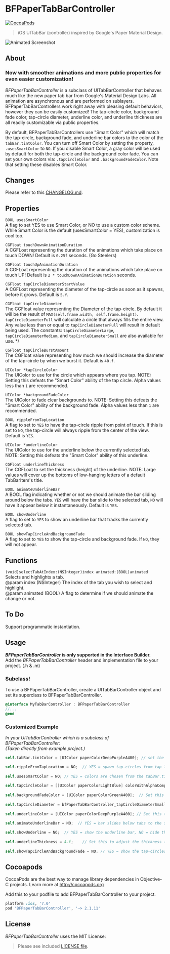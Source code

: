 BFPaperTabBarController
=======================
[![CocoaPods](https://img.shields.io/cocoapods/v/BFPaperTabBarController.svg?style=flat)](https://github.com/bfeher/BFPaperTabBarController)

> iOS UITabBar (controller) inspired by Google's Paper Material Design.


![Animated Screenshot](https://raw.githubusercontent.com/bfeher/BFPaperTabBarController/master/BFPaperTabBarControllerDemo.gif "Animated Screenshot")


About
---------
### Now with smoother animations and more public properties for even easier customization!

_BFPaperTabBarController_ is a subclass of UITabBarController that behaves much like the new paper tab bar from Google's Material Design Labs.
All animation are asynchronous and are performed on sublayers.
BFPaperTabBarControllers work right away with pleasing default behaviors, however they can be easily customized! The tap-circle color, background fade color, tap-circle diameter, underline color, and underline thickness are all readily customizable via public properties.

By default, BFPaperTabBarControllers use "Smart Color" which will match the tap-circle, background fade, and underline bar colors to the color of the `tabBar.tintColor`.
You can turn off Smart Color by setting the property, `.usesSmartColor` to `NO`. If you disable Smart Color, a gray color will be used by default for both the tap-circle and the background color fade.
You can set your own colors via: `.tapCircleColor` and `.backgroundFadeColor`. Note that setting these disables Smart Color.

Changes
---------
Please refer to this [CHANGELOG.md](https://github.com/bfeher/BFPaperTabBarController/blob/master/CHANGELOG.md).

## Properties
`BOOL usesSmartColor` <br />
A flag to set YES to use Smart Color, or NO to use a custom color scheme. While Smart Color is the default (usesSmartColor = YES), customization is cool too.

`CGFloat touchDownAnimationDuration` <br />
A CGFLoat representing the duration of the animations which take place on touch DOWN! Default is `0.25f` seconds. (Go Steelers)

`CGFloat touchUpAnimationDuration` <br />
A CGFLoat representing the duration of the animations which take place on touch UP! Default is `2 * touchDownAnimationDuration` seconds.

`CGFloat tapCircleDiameterStartValue` <br />
A CGFLoat representing the diameter of the tap-circle as soon as it spawns, before it grows. Default is `5.f`.

`CGFloat tapCircleDiameter` <br />
The CGFloat value representing the Diameter of the tap-circle. By default it will be the result of `MAX(self.frame.width, self.frame.height)`. `tapCircleDiameterFull` will calculate a circle that always fills the entire view. Any value less than or equal to `tapCircleDiameterFull` will result in default being used. The constants: `tapCircleDiameterLarge`, `tapCircleDiameterMedium`, and `tapCircleDiameterSmall` are also available for use. */

`CGFloat tapCircleBurstAmount` <br />
The CGFloat value representing how much we should increase the diameter of the tap-circle by when we burst it. Default is `40.f`.

`UIColor *tapCircleColor` <br />
The UIColor to use for the circle which appears where you tap. NOTE: Setting this defeats the "Smart Color" ability of the tap circle. Alpha values less than `1` are recommended.

`UIColor *backgroundFadeColor` <br />
The UIColor to fade clear backgrounds to. NOTE: Setting this defeats the "Smart Color" ability of the background fade. Alpha values less than `1` are recommended.

`BOOL rippleFromTapLocation` <br />
A flag to set to `YES` to have the tap-circle ripple from point of touch. If this is set to `NO`, the tap-circle will always ripple from the center of the view. Default is `YES`.

`UIColor *underlineColor`<br />
The UIColor to use for the underline below the currently selected tab. NOTE: Setting this defeats the "Smart Color" ability of this underline.

`CGFloat underlineThickness` <br />
The CGFLoat to set the thickness (height) of the underline. NOTE: Large values will cover up the bottoms of low-hanging letters of a default TabBarItem's title.

`BOOL animateUnderlineBar` <br />
A BOOL flag indicating whether or not we should animate the bar sliding around below the tabs. `YES` will have the bar slide to the selected tab, `NO` will have it appear below it instantaneously. Default is `YES`.

`BOOL showUnderline`<br />
A flag to set to `YES` to show an underline bar that tracks the currently selected tab.

`BOOL showTapCircleAndBackgroundFade`<br />
A flag to set to `YES` to show the tap-circle and background fade. If `NO`, they will not appear.

## Functions
`(void)selectTabAtIndex:(NSInteger)index animated:(BOOL)animated`<br />
Selects and highlights a tab.<br />
@param index    (NSInteger) The index of the tab you wish to select and highlight.<br />
@param animated (BOOL) A flag to determine if we should animate the change or not.


To Do
---------
Support programmatic instantiation.


Usage
---------
**_BFPaperTabBarController_ is only supported in the Interface Builder.**<br />
Add the _BFPaperTabBarController_ header and implementation file to your project. (.h & .m)

### Subclass!
To use a BFPaperTabBarController, create a UITabBarController object and set its superclass to BFPaperTabBarController.
```objective-c
@interface MyTabBarController : BFPaperTabBarController
//...
@end
```

### Customized Example
*In your UITabBarController which is a subclass of BFPaperTabBarController:*<br />*(Taken directly from example project.)*<br />
```objective-c
self.tabBar.tintColor = [UIColor paperColorDeepPurpleA400]; // set the tab bar tint color to something cool.

self.rippleFromTapLocation = NO;  // YES = spawn tap-circles from tap locaiton. NO = spawn tap-circles from the center of the tab.
    
self.usesSmartColor = NO; // YES = colors are chosen from the tabBar.tintColor. NO = colors will be shades of gray.
    
self.tapCircleColor = [[UIColor paperColorLightBlue] colorWithAlphaComponent:0.2];    // Set this to customize the tap-circle color.
    
self.backgroundFadeColor = [UIColor paperColorGreenA400];  // Set this to customize the background fade color.
    
self.tapCircleDiameter = bfPaperTabBarController_tapCircleDiameterSmall;    // Set this to customize the tap-circle diameter.
    
self.underlineColor = [UIColor paperColorDeepPurpleA400]; // Set this to customize the color of the underline which highlights the currently selected tab.
    
self.animateUnderlineBar = NO;  // YES = bar slides below tabs to the selected one. NO = bar appears below selected tab instantaneously.

self.showUnderline = NO;  // YES = show the underline bar, NO = hide the underline bar.
    
self.underlineThickness = 4.f;    // Set this to adjust the thickness (height) of the underline bar. Not that any value greater than 1 could cover up parts of the TabBarItem's title.
    
self.showTapCircleAndBackgroundFade = NO; // YES = show the tap-circles and add a color fade the background. NO = do not show the tap-circles and background fade.
```

Cocoapods
-------

CocoaPods are the best way to manage library dependencies in Objective-C projects.
Learn more at http://cocoapods.org

Add this to your podfile to add BFPaperTabBarController to your project.
```ruby
platform :ios, '7.0'
pod 'BFPaperTabBarController', '~> 2.1.11'
```


License
--------
_BFPaperTabBarController_ uses the MIT License:

> Please see included [LICENSE file](https://raw.githubusercontent.com/bfeher/BFPaperTabBarController/master/LICENSE).
